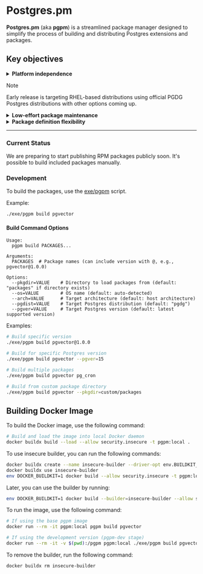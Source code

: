 # Postgres.pm

**Postgres.pm** (aka **pgpm**) is a streamlined package manager designed to simplify the process of building and
distributing Postgres extensions and packages.

## Key objectives

<details>
<summary><b>Platform independence</b></summary>

Postgres.pm is designed to deliver Postgres extensions
in native packaging (such as RPM, DEB, OCI images, etc.)
to support the broad variety of usage patterns.

</details>

> [!NOTE]
> Early release is targeting RHEL-based distributions using
> official PGDG Postgres distributions with other options
> coming up.

<details>
<summary><b>Low-effort package maintenance</b></summary>

Postgres.pm embraces the concept of inferences: based
on given information, it'll figure out how to build the package
if it fits into a set of pre-defined rules.

New versions are automatically picked up and recognized.

Package definition can be as simple as this – with no routine
maintenace on new releases:

```ruby

class Pgvector < Pgpm::Package
  github "pgvector/pgvector"
end
```

</details>

<details>
<summary><b>Package definition flexibility</b></summary>

Packages definitions are defined in Ruby, allowing for near-infinite
flexibility of their definition when necessary.

This allows us to accomodate non-standard build and installation procedures
with ease.
</details>

---

### Current Status
 
We are preparing to start publishing RPM packages publicly soon. It's possible to build included packages manually.


### Development

To build the packages, use the [exe/pgpm](exe/pgpm) script.

Example:

```sh
./exe/pgpm build pgvector
```

#### Build Command Options

```
Usage:
  pgpm build PACKAGES...

Arguments:
  PACKAGES  # Package names (can include version with @, e.g., pgvector@1.0.0)

Options:
  --pkgdir=VALUE    # Directory to load packages from (default: "packages" if directory exists)
  --os=VALUE        # OS name (default: auto-detected)
  --arch=VALUE      # Target architecture (default: host architecture)
  --pgdist=VALUE    # Target Postgres distribution (default: "pgdg")
  --pgver=VALUE     # Target Postgres version (default: latest supported version)
```

Examples:

```sh
# Build specific version
./exe/pgpm build pgvector@1.0.0

# Build for specific Postgres version
./exe/pgpm build pgvector --pgver=15

# Build multiple packages
./exe/pgpm build pgvector pg_cron

# Build from custom package directory
./exe/pgpm build pgvector --pkgdir=custom/packages
```


## Building Docker Image

To build the Docker image, use the following command:

```sh
# Build and load the image into local Docker daemon
docker buildx build --load --allow security.insecure -t pgpm:local .
```

To use insecure builder, you can run the following commands:

```sh
docker buildx create --name insecure-builder --driver-opt env.BUILDKIT_STEP_LOG_MAX_SIZE=-1 --buildkitd-flags '--allow-insecure-entitlement security.insecure'
docker buildx use insecure-builder
env DOCKER_BUILDKIT=1 docker build --allow security.insecure -t pgpm:local .
```

Later, you can use the builder by running:

```sh
env DOCKER_BUILDKIT=1 docker build --builder=insecure-builder --allow security.insecure -t pgpm:local .
```

To run the image, use the following command:

```sh
# If using the base pgpm image
docker run --rm -it pgpm:local pgpm build pgvector

# If using the development version (pgpm-dev stage)
docker run --rm -it -v $(pwd):/pgpm pgpm:local ./exe/pgpm build pgvector
```

To remove the builder, run the following command:

```sh
docker buildx rm insecure-builder
```

